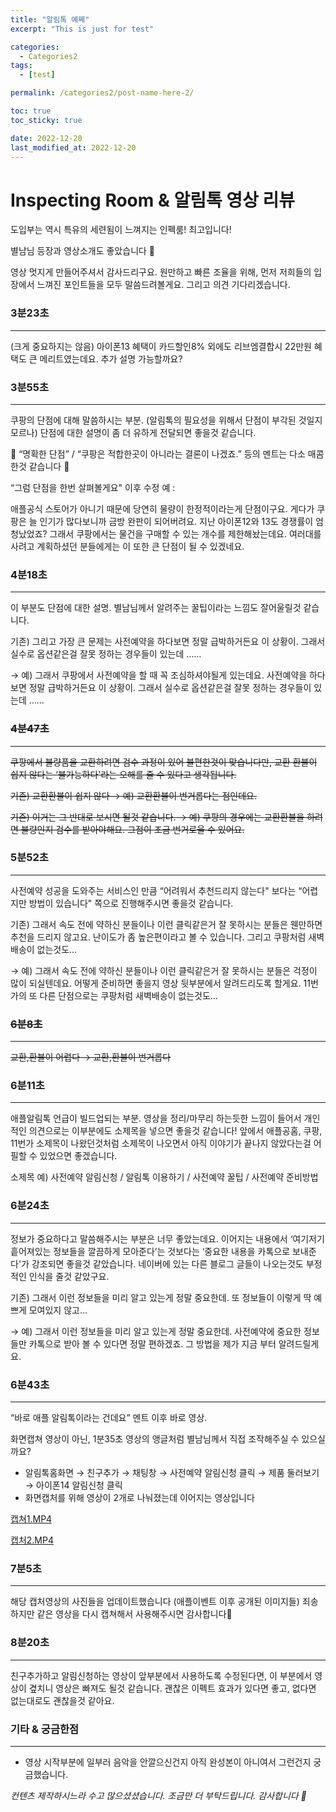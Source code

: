 ```yaml
---
title: "알림톡 예쩨"
excerpt: "This is just for test"

categories:
  - Categories2
tags:
  - [test]

permalink: /categories2/post-name-here-2/

toc: true
toc_sticky: true

date: 2022-12-20
last_modified_at: 2022-12-20
---
```


# Inspecting Room & 알림톡 영상 리뷰

도입부는 역시 특유의 세련됨이 느껴지는 인펙룸! 최고입니다!

별남님 등장과 영상소개도 좋았습니다 👏

영상 멋지게 만들어주셔서 감사드리구요. 원만하고 빠른 조율을 위해, 먼저 저희들의 입장에서 느껴진 포인트들을 모두 말씀드려볼게요. 그리고 의견 기다리겠습니다.

### 3분23초

---

(크게 중요하지는 않음) 아이폰13 혜택이 카드할인8% 외에도 리브엠결합시 22만원 혜택도 큰 메리트였는데요. 추가 설명 가능할까요?

### 3분55초

---

쿠팡의 단점에 대해 말씀하시는 부분. (알림톡의 필요성을 위해서 단점이 부각된 것일지 모르나) 단점에 대한 설명이 좀 더 유하게 전달되면 좋을것 같습니다.

<aside>
📌 “명확한 단점” / “쿠팡은 적합한곳이 아니라는 결론이 나겠죠.” 등의 멘트는 다소 매콤한것 같습니다 🥲

</aside>

“그럼 단점을 한번 살펴볼게요" 이후 수정 예 :

애플공식 스토어가 아니기 때문에 당연히 물량이 한정적이라는게 단점이구요. 게다가 쿠팡은 늘 인기가 많다보니까 금방 완판이 되어버려요. 지난 아이폰12와 13도 경쟁률이 엄청났었죠? 그래서 쿠팡에서는 물건을 구매할 수 있는 개수를 제한해놨는데요. 여러대를 사려고 계획하셨던 분들에게는 이 또한 큰 단점이 될 수 있겠네요.

### 4분18초

---

이 부분도 단점에 대한 설명. 별남님께서 알려주는 꿀팁이라는 느낌도 잘어울릴것 같습니다.

기존) 그리고 가장 큰 문제는 사전예약을 하다보면 정말 급박하거든요 이 상황이. 그래서 실수로 옵션같은걸 잘못 정하는 경우들이 있는데 ……

→ 예) 그래서 쿠팡에서 사전예약을 할 때 꼭 조심하셔야될게 있는데요. 사전예약을 하다보면 정말 급박하거든요 이 상황이. 그래서 실수로 옵션같은걸 잘못 정하는 경우들이 있는데 ……

### ~~4분47초~~

---

~~쿠팡에서 불량품을 교환하려면 검수 과정이 있어 불편한것이 맞습니다만, 교환 환불이 쉽지 않다는 ‘불가능하다'라는 오해를 줄 수 있다고 생각됩니다.~~

~~기존) 교환환불이 쉽지 않다 → 예) 교환환불이 번거롭다는 점인데요.~~

~~기존) 이거는 그 반대로 보시면 될것 같습니다. → 예) 쿠팡의 경우에는 교환환불을 하려면 불량인지 검수를 받아야해요. 그점이 조금 번거로울 수 있어요.~~

### 5분52초

---

사전예약 성공을 도와주는 서비스인 만큼 “어려워서 추천드리지 않는다" 보다는 “어렵지만 방법이 있습니다" 쪽으로 진행해주시면 좋을것 같습니다.

기존) 그래서 속도 전에 약하신 분들이나 이런 클릭같은거 잘 못하시는 분들은 웬만하면 추천을 드리지 않고요. 난이도가 좀 높은편이라고 볼 수 있습니다. 그리고 쿠팡처럼 새벽배송이 없는것도…

→ 예) 그래서 속도 전에 약하신 분들이나 이런 클릭같은거 잘 못하시는 분들은 걱정이 많이 되실텐데요. 어떻게 준비하면 좋을지 영상 뒷부분에서 알려드리도록 할게요. 11번가의 또 다른 단점으로는 쿠팡처럼 새벽배송이 없는것도…

### ~~6분8초~~

---

~~교환,환불이 어렵다 → 교환,환불이 번거롭다~~

### 6분11초

---

애플알림톡 언급이 빌드업되는 부분. 영상을 정리/마무리 하는듯한 느낌이 들어서 개인적인 의견으로는 이부분에도 소제목을 넣으면 좋을것 같습니다! 앞에서 애플공홈, 쿠팡, 11번가 소제목이 나왔던것처럼 소제목이 나오면서 아직 이야기가 끝나지 않았다는걸 어필할 수 있었으면 좋겠습니다.

소제목 예) 사전예약 알림신청 / 알림톡 이용하기 / 사전예약 꿀팁 / 사전예약 준비방법

### 6분24초

---

정보가 중요하다고 말씀해주시는 부분은 너무 좋았는데요. 이어지는 내용에서 ‘여기저기 흩어져있는 정보들을 깔끔하게 모아준다’는 것보다는 ‘중요한 내용을 카톡으로 보내준다'가 강조되면 좋을것 같았습니다. 네이버에 있는 다른 블로그 글들이 나오는것도 부정적인 인식을 줄것 같았구요.

기존) 그래서 이런 정보들을 미리 알고 있는게 정말 중요한데. 또 정보들이 이렇게 딱 예쁘게 모여있지 않고…

→ 예) 그래서 이런 정보들을 미리 알고 있는게 정말 중요한데. 사전예약에 중요한 정보들만 카톡으로 받아 볼 수 있다면 정말 편하겠죠. 그 방법을 제가 지금 부터 알려드릴게요.

### 6분43초

---

“바로 애플 알림톡이라는 건데요” 멘트 이후 바로 영상.

화면캡쳐 영상이 아닌, 1분35초 영상의 앵글처럼 별남님께서 직접 조작해주실 수 있으실까요?

- 알림톡홈화면 → 친구추가 → 채팅창 → 사전예약 알림신청 클릭 → 제품 둘러보기 → 아이폰14 알림신청 클릭
- 화면캡처를 위해 영상이 2개로 나눠졌는데 이어지는 영상입니다

[캡쳐1.MP4](https://s3-us-west-2.amazonaws.com/secure.notion-static.com/3836669b-953c-4e11-942c-5d6cc2abfa74/%E1%84%8F%E1%85%A2%E1%86%B8%E1%84%8E%E1%85%A71.mp4)

[캡처2.MP4](https://s3-us-west-2.amazonaws.com/secure.notion-static.com/df6a49d9-5491-4247-870c-a1e3372e4bd9/%E1%84%8F%E1%85%A2%E1%86%B8%E1%84%8E%E1%85%A52.mp4)

### 7분5초

---

해당 캡처영상의 사진들을 업데이트했습니다 (애플이벤트 이후 공개된 이미지들) 죄송하지만 같은 영상을 다시 캡쳐해서 사용해주시면 감사합니다🙏

### 8분20초

---

친구추가하고 알림신청하는 영상이 앞부분에서 사용하도록 수정된다면, 이 부분에서 영상이 곂치니 영상은 빠져도 될것 같습니다. 괜찮은 이펙트 효과가 있다면 좋고, 없다면 없는대로도 괜찮을것 같아요.

### 기타 & 궁금한점

---

- 영상 시작부분에 일부러 음악을 안깔으신건지 아직 완성본이 아니여서 그런건지 궁금했습니다.

_컨텐츠 제작하시느라 수고 많으셨셨습니다. 조금만 더 부탁드립니다. 감사합니다 🙏_
